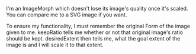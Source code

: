 I'm an ImageMorph which doesn't lose its image's quality once it's scaled. You can compare me to a SVG image if you want.

To ensure my functionality, I must remember the original Form of the image given to me. keepRatio tells me whether or not that original image's ratio should be kept. desiredExtent then tells me, what the goal extent of the image is and I will scale it to that extent.
